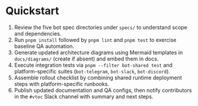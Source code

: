 # Quickstart

1. Review the five bot spec directories under `specs/` to understand scope and dependencies.
2. Run `pnpm install` followed by `pnpm lint` and `pnpm test` to exercise baseline QA automation.
3. Generate updated architecture diagrams using Mermaid templates in `docs/diagrams/` (create if absent) and embed them in docs.
4. Execute integration tests via `pnpm --filter bot-shared test` and platform-specific suites (`bot-telegram`, `bot-slack`, `bot-discord`).
5. Assemble rollout checklist by combining shared runtime deployment steps with platform-specific runbooks.
6. Publish updated documentation and QA configs, then notify contributors in the `#vtoc` Slack channel with summary and next steps.
